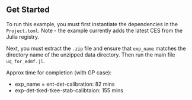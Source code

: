 ## Get Started
To run this example, you must first instantiate the dependencies in the `Project.toml`. Note - the example currently adds the latest CES from the Julia registry.

Next, you must extract the `.zip` file and ensure that `exp_name` matches the directory name of the unzipped data directory. Then run the main file `uq_for_edmf.jl`.

Approx time for completion (with GP case):
- exp_name = ent-det-calibration: 82 mins
- exp-det-tked-tkee-stab-calibtaion: 155 mins

